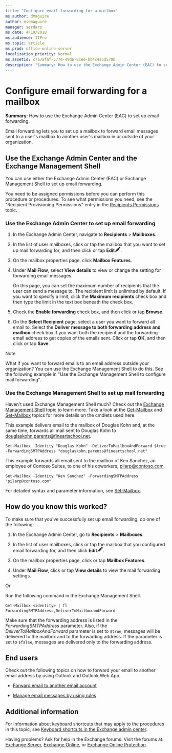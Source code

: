 ```yaml
---
title: "Configure email forwarding for a mailbox"
ms.author: dmaguire
author: msdmaguire
manager: serdars
ms.date: 4/19/2018
ms.audience: ITPro
ms.topic: article
ms.prod: office-online-server
localization_priority: Normal
ms.assetid: c7a7afaf-577e-49d6-8cee-bb4c4a5d570b
description: "Summary: How to use the Exchange Admin Center (EAC) to set up email forwarding."
---
```


# Configure email forwarding for a mailbox

 **Summary**: How to use the Exchange Admin Center (EAC) to set up email forwarding.
  
Email forwarding lets you to set up a mailbox to forward email messages sent to a user's mailbox to another user's mailbox in or outside of your organization.
  
## Use the Exchange Admin Center and the Exchange Management Shell

You can use either the Exchange Admin Center (EAC) or Exchange Management Shell to set up email forwarding.
  
You need to be assigned permissions before you can perform this procedure or procedures. To see what permissions you need, see the "Recipient Provisioning Permissions" entry in the [Recipients Permissions](../../permissions/feature-permissions/recipient-permissions.md) topic. 
  
### Use the Exchange Admin Center to set up email forwarding

1. In the Exchange Admin Center, navigate to **Recipients** > **Mailboxes**.
    
2. In the list of user mailboxes, click or tap the mailbox that you want to set up mail forwarding for, and then click or tap **Edit**![Edit icon](../../media/ITPro_EAC_EditIcon.png).
    
3. On the mailbox properties page, click **Mailbox Features**.
    
4. Under **Mail Flow**, select **View details** to view or change the setting for forwarding email messages. 
    
    On this page, you can set the maximum number of recipients that the user can send a message to. The recipient limit is unlimited by default. If you want to specify a limit, click the **Maximum recipients** check box and then type the limit in the text box beneath the check box. 
    
5. Check the **Enable forwarding** check box, and then click or tap **Browse**.
    
6. On the **Select Recipient** page, select a user you want to forward all email to. Select the **Deliver message to both forwarding address and mailbox** check box if you want both the recipient and the forwarding email address to get copies of the emails sent. Click or tap **OK**, and then click or tap **Save**.
    
> [!NOTE]
> What if you want to forward emails to an email address outside your organization? You can use the Exchange Management Shell to do this. See the following example in "Use the Exchange Management Shell to configure mail forwarding". 
  
### Use the Exchange Management Shell to set up mail forwarding

Haven't used Exchange Management Shell much? Check out the [Exchange Management Shell](http://technet.microsoft.com/library/925ad66f-2f05-4269-9923-c353d9c19312.aspx) topic to learn more. Take a look at the [Get-Mailbox](http://technet.microsoft.com/library/8a5a6eb9-4a75-47f9-ae3b-a3ba251cf9a8.aspx) and [Set-Mailbox](http://technet.microsoft.com/library/a0d413b9-d949-4df6-ba96-ac0906dedae2.aspx) topics for more details on the cmdlets used here. 
  
This example delivers email to the mailbox of Douglas Kohn and, at the same time, forwards all mail sent to Douglas Kohn to douglaskohn.parents@fineartschool.net.
  
```
Set-Mailbox -Identity "Douglas Kohn" -DeliverToMailboxAndForward $true -ForwardingSMTPAddress "douglaskohn.parents@fineartschool.net" 
```

This example forwards all email sent to the mailbox of Ken Sanchez, an employee of Contoso Suites, to one of his coworkers, pilarp@contoso.com.
  
```
Set-Mailbox -Identity "Ken Sanchez" -ForwardingSMTPAddress "pilarp@contoso.com"
```

For detailed syntax and parameter information, see [Set-Mailbox](http://technet.microsoft.com/library/a0d413b9-d949-4df6-ba96-ac0906dedae2.aspx).
  
## How do you know this worked?

To make sure that you've successfully set up email forwarding, do one of the following:
  
1. In the Exchange Admin Center, go to **Recipients** > **Mailboxes**.
    
2. In the list of user mailboxes, click or tap the mailbox that you configured email forwarding for, and then click **Edit**![Edit icon](../../media/ITPro_EAC_EditIcon.png).
    
3. On the mailbox properties page, click or tap **Mailbox Features**.
    
4. Under **Mail Flow**, click or tap **View details** to view the mail forwarding settings. 
    
Or
  
Run the following command in the Exchange Management Shell.
  
```
Get-Mailbox <identity> | fl ForwardingSMTPAddress,DeliverToMailboxandForward
```

Make sure that the forwarding address is listed in the  _ForwardingSMTPAddress_ parameter. Also, if the  _DeliverToMailboxAndForward_ parameter is set to  `$true`, messages will be delivered to the mailbox and to the forwarding address. If the parameter is set to  `$false`, messages are delivered only to the forwarding address.
  
## End users

Check out the following topics on how to forward your email to another email address by using Outlook and Outlook Web App.
  
- [Forward email to another email account](https://go.microsoft.com/fwlink/p/?LinkId=510866)
    
- [Manage email messages by using rules](https://go.microsoft.com/fwlink/p/?LinkId=510869)
    
## Additional information

For information about keyboard shortcuts that may apply to the procedures in this topic, see [Keyboard shortcuts in the Exchange admin center](../../about-documentation/eac-keyboard-shortcuts.md).
  
Having problems? Ask for help in the Exchange forums. Visit the forums at: [Exchange Server](https://go.microsoft.com/fwlink/p/?linkId=60612), [Exchange Online](https://go.microsoft.com/fwlink/p/?linkId=267542), or [Exchange Online Protection](https://go.microsoft.com/fwlink/p/?linkId=285351).
  


